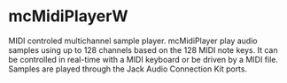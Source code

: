 # mcMidiPlayerW
MIDI controled multichannel sample player.  mcMidiPlayer play audio samples using up to 128 channels  based on the 128 MIDI note keys. It can be controlled in  real-time with a MIDI keyboard or be driven by a MIDI file.  Samples are played through the Jack Audio Connection Kit ports.

